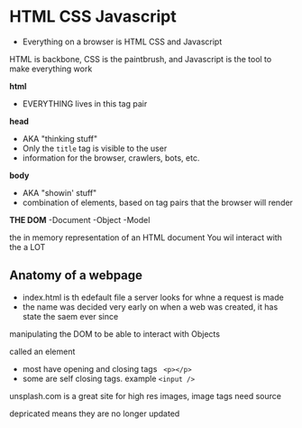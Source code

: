# HTML CSS Javascript

- Everything on a browser is HTML CSS and Javascript

HTML is backbone, CSS is the paintbrush, and Javascript is the tool to make everything work

**html**

- EVERYTHING lives in this tag pair

**head**

- AKA "thinking stuff"
- Only the `title` tag is visible to the user
- information for the browser, crawlers, bots, etc.

**body**

- AKA "showin' stuff"
- combination of elements, based on tag pairs that the browser will render

**THE DOM**
-Document
-Object
-Model

the in memory representation of an HTML document
You wil interact with the a LOT

## Anatomy of a webpage

- index.html is th edefault file a server looks for whne a request is made
- the name was decided very early on when a web was created, it has state the saem ever since

manipulating the DOM to be able to interact with Objects

<html></html> called an element

- most have opening and closing tags ` <p></p>`
- some are self closing tags. example `<input />`

unsplash.com is a great site for high res images, image tags need source

depricated means they are no longer updated
